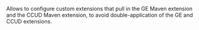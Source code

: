 Allows to configure custom extensions that pull in the GE Maven extension and the CCUD Maven extension, to avoid double-application of the GE and CCUD extensions.
